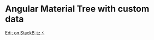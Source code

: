# Angular Material Tree with custom data

[Edit on StackBlitz ⚡️](https://stackblitz.com/edit/angular-ivy-dlhqyq)
